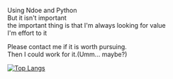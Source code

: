 Using Ndoe and Python  
But it isn't important   
the important thing is that I'm always looking for value  
I'm effort to it    
  
Please contact me if it is worth pursuing.  
Then I could work for it.(Umm... maybe?)  

[![Top Langs](https://github-readme-stats.vercel.app/api/top-langs/?username=sunrabbit123&hide_langs_below=0.5)](https://github.com/sunrabbit123)

